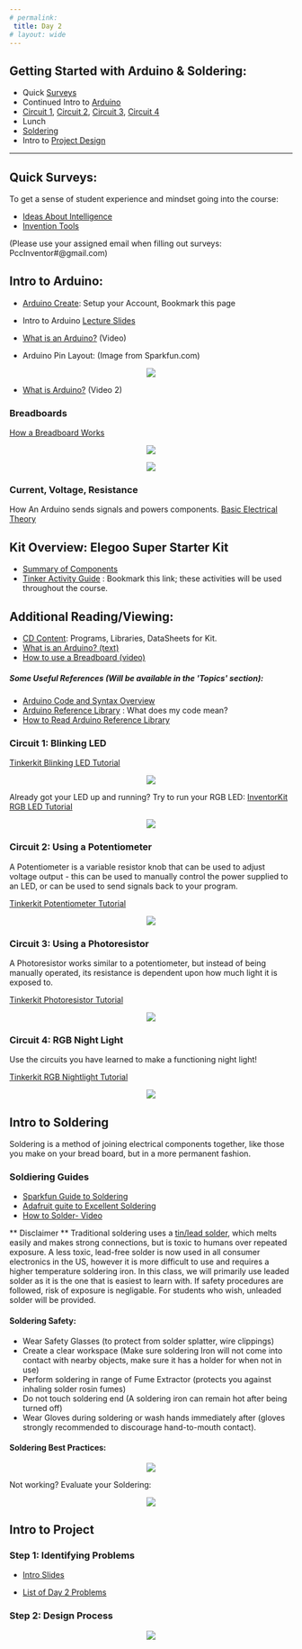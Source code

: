 ```yaml
---
# permalink: 
 title: Day 2
# layout: wide
---
```


## Getting Started with Arduino & Soldering:

- Quick [Surveys](#Surveys)
- Continued Intro to [Arduino](#Arduino)
- [Circuit 1](#Circuit-1), [Circuit 2](#Circuit-2), [Circuit 3](#Circuit-3), [Circuit 4](#Circuit-4)
- Lunch
- [Soldering](#Soldering) 
- Intro to [Project Design](#Project)

---------------------------------

<a name="Surveys"></a>
## Quick Surveys:

To get a sense of student experience and mindset going into the course:

- [Ideas About Intelligence](https://docs.google.com/forms/d/e/1FAIpQLSe2YgZePQdM-iPwsqOFybcWD7vd8Nt2uOVsm7ZAAPiyOaX2yQ/viewform?usp=sf_link)
- [Invention Tools](https://docs.google.com/forms/d/e/1FAIpQLScfzhtg9gMct8nnUxubdCprvSDF7JRHm7fA3sOJ2d0bZfRCYQ/viewform?usp=sf_link) 

(Please use your assigned email when filling out surveys: PccInventor#@gmail.com)

<a name="Arduino"></a>
## Intro to Arduino:
- [Arduino Create](https://create.arduino.cc/): Setup your Account, Bookmark this page
- Intro to Arduino [Lecture Slides](/assets/images/Intro-to-Arduino.pdf)

- [What is an Arduino?](https://www.youtube.com/watch?v=9vQY2oTrLkY) (Video)
- Arduino Pin Layout: (Image from Sparkfun.com)
<p align="center">
<img src="/assets/images/ArduinoPinLayout.png">
</p>

- [What is Arduino?](https://youtu.be/_h1m6R9YW8c) (Video 2)

### Breadboards
[How a Breadboard Works](https://learn.sparkfun.com/tutorials/how-to-use-a-breadboard)

<p align="center">
<img src="/assets/images/breadboard.JPG">
</p>
<p align="center">
<img src="/assets/images/breadboard2.JPG">
</p>

### Current, Voltage, Resistance
How An Arduino sends signals and powers components. 
[Basic Electrical Theory](https://learn.sparkfun.com/tutorials/voltage-current-resistance-and-ohms-law)

## Kit Overview: Elegoo Super Starter Kit
- [Summary of Components](/PCC-Inventor-Camp/kit-contents/)   
- [Tinker Activity Guide](https://learn.sparkfun.com/tutorials/activity-guide-for-sparkfun-tinker-kit/introduction) : Bookmark this link; these activities will be used throughout the course.


## Additional Reading/Viewing:
- [CD Content](https://drive.google.com/drive/folders/1g1QEL_eiZKXUURxtWOOyFW0e9Gh81e6L?usp=sharing): Programs, Libraries, DataSheets for Kit.
- [What is an Arduino? (text)](https://learn.sparkfun.com/tutorials/what-is-an-arduino)
- [How to use a Breadboard (video)](https://www.youtube.com/watch?time_continue=454&v=6WReFkfrUIk)

##### Some Useful References (Will be available in the 'Topics' section):
- [Arduino Code and Syntax Overview](https://programmingelectronics.com/tutorial-3-arduino-ide-and-sketch-overview/)
- [Arduino Reference Library](https://www.arduino.cc/reference/en/) : What does my code mean?
- [How to Read Arduino Reference Library](https://programmingelectronics.com/how-to-use-and-understand-the-arduino-reference/)

<a name="Circuit-1"></a>
### Circuit 1: Blinking LED
[Tinkerkit Blinking LED Tutorial](https://learn.sparkfun.com/tutorials/activity-guide-for-sparkfun-tinker-kit/circuit-1-blink-an-led)

<p align="center">

<img src ="/assets/images/Tinker_Kit_Circuit1_BlinkDemo.jpg">
</p>

Already got your LED up and running? Try to run your RGB LED: [InventorKit RGB LED Tutorial](https://learn.sparkfun.com/tutorials/sik-experiment-guide-for-arduino---v32/experiment-3-driving-an-rgb-led)

<p align="center">
<img src ="/assets/images/RGBLED.jpg">
</p>

<a name="Circuit-2"></a>

### Circuit 2: Using a Potentiometer
A Potentiometer is a variable resistor knob that can be used to adjust voltage output - this can be used to manually control the power supplied to an LED, or can be used to send signals back to your program.

[Tinkerkit Potentiometer Tutorial](https://learn.sparkfun.com/tutorials/activity-guide-for-sparkfun-tinker-kit/circuit-2-potentiometer)

<p align="center">

<img src ="/assets/images/pot.jpg">
</p>

<a name="Circuit-3"></a>
### Circuit 3: Using a Photoresistor

A Photoresistor works similar to a potentiometer, but instead of being manually operated, its resistance is dependent upon how much light it is exposed to.

[Tinkerkit Photoresistor Tutorial](https://learn.sparkfun.com/tutorials/activity-guide-for-sparkfun-tinker-kit/circuit-3-photoresistor)

<p align="center">

<img src ="/assets/images/photocell.jpg">
</p>

<a name="Circuit-4"></a>

### Circuit 4: RGB Night Light

Use the circuits you have learned to make a functioning night light!

[Tinkerkit RGB Nightlight Tutorial](https://learn.sparkfun.com/tutorials/activity-guide-for-sparkfun-tinker-kit/circuit-4-rgb-night-light)

<p align="center">

<img src ="/assets/images/Nightlight.jpg">
</p>



<a name="Soldering"></a>
## Intro to Soldering

Soldering is a method of joining electrical components together, like those you make on your bread board, but in a more permanent fashion. 

### Soldiering Guides

- [Sparkfun Guide to Soldering](https://learn.sparkfun.com/tutorials/how-to-solder-through-hole-soldering)
- [Adafruit guite to Excellent Soldering](https://learn.adafruit.com/adafruit-guide-excellent-soldering/tools)
- [How to Solder- Video](https://youtu.be/QKbJxytERvg)


** Disclaimer ** Traditional soldering uses a [tin/lead solder](/assets/PDF/SolderMSDS.pdf), which melts easily and makes strong connections, but is toxic to humans over repeated exposure. A less toxic, lead-free solder is now used in all consumer electronics in the US, however it is more difficult to use and requires a higher temperature soldering iron. In this class, we will primarily use leaded solder as it is the one that is easiest to learn with. If safety procedures are followed, risk of exposure is negligable. For students who wish, unleaded solder will be provided. 

#### Soldering Safety:
- Wear Safety Glasses (to protect from solder splatter, wire clippings)
- Create a clear workspace (Make sure soldering Iron will not come into contact with nearby objects, make sure it has a holder for when not in use)
- Perform soldering in range of Fume Extractor (protects you against inhaling solder rosin fumes)
- Do not touch soldering end (A soldering iron can remain hot after being turned off)
- Wear Gloves during soldering or wash hands immediately after (gloves strongly recommended to discourage hand-to-mouth contact).

#### Soldering Best Practices:

<p align="center">
<img src="/assets/images/soldermethod.jpg">
</p>

 Not working? Evaluate your Soldering:
 
 <p align="center">
 <img src="/assets/images/solderingresults.jpg">
 </p>
 
 <a name="Project"></a>
## Intro to Project
### Step 1: Identifying Problems

- [Intro Slides](/assets/slides/Intro-to-Project.pdf)

- [List of Day 2 Problems](/assets/html/Problems-D2.html)
 
### Step 2: Design Process
 <p align="center">
 <img src="/assets/images/EngineeringDesignProcess.png">
 </p>
 
 
